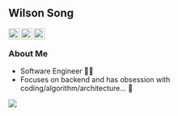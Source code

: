 ## Wilson Song 

<a href="https://twitter.com/DragonSwl">
  <img align="left" alt="Wilson's Twitter" width="22px" src="https://cdn.jsdelivr.net/npm/simple-icons@v3/icons/twitter.svg" />
</a>
<a href="https://www.linkedin.com/in/weilongsong/">
  <img align="left" alt="Wilson's Linkdein" width="22px" src="https://cdn.jsdelivr.net/npm/simple-icons@v3/icons/linkedin.svg" />
</a>
<a href="https://github.com/dragonsss">
  <img align="left" alt="Wilson's Github" width="22px" src="https://cdn.jsdelivr.net/npm/simple-icons@v3/icons/github.svg" />
</a>
<br />

### About Me
- Software Engineer :technologist:
- Focuses on backend and has obsession with coding/algorithm/architecture... :raising_hand:

![](https://komarev.com/ghpvc/?username=DragonSSS&color=grey&style=flat-square)
<!--
**DragonSSS/DragonSSS** is a ✨ _special_ ✨ repository because its `README.md` (this file) appears on your GitHub profile.

Here are some ideas to get you started:

- 🔭 I’m currently working on ...
- 🌱 I’m currently learning ...
- 👯 I’m looking to collaborate on ...
- 🤔 I’m looking for help with ...
- 💬 Ask me about ...
- 📫 How to reach me: ...
- 😄 Pronouns: ...
- ⚡ Fun fact: ...
-->
